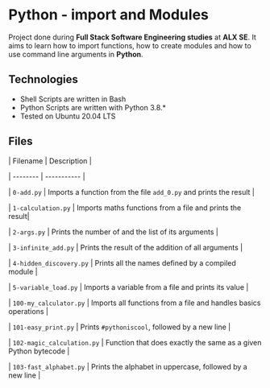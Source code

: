 # Python - import and Modules
Project done during **Full Stack Software Engineering studies** at **ALX SE**. It aims to learn how to import functions, how to create modules and how to use command line arguments in **Python**.

## Technologies
* Shell Scripts are written in Bash
* Python Scripts are written with Python 3.8.*
* Tested on Ubuntu 20.04 LTS



## Files

| Filename | Description |

| -------- | ----------- |

| `0-add.py` | Imports a function from the file `add_0.py` and prints the result |

| `1-calculation.py` | Imports maths functions from a file and prints the result|

| `2-args.py` | Prints the number of and the list of its arguments |

| `3-infinite_add.py` | Prints the result of the addition of all arguments |

| `4-hidden_discovery.py` | Prints all the names defined by a compiled module |

| `5-variable_load.py` | Imports a variable from a file and prints its value |

| `100-my_calculator.py` | Imports all functions from a file and handles basics operations |

| `101-easy_print.py` | Prints `#pythoniscool`, followed by a new line |

| `102-magic_calculation.py` | Function that does exactly the same as a given Python bytecode |

| `103-fast_alphabet.py` | Prints the alphabet in uppercase, followed by a new line |
